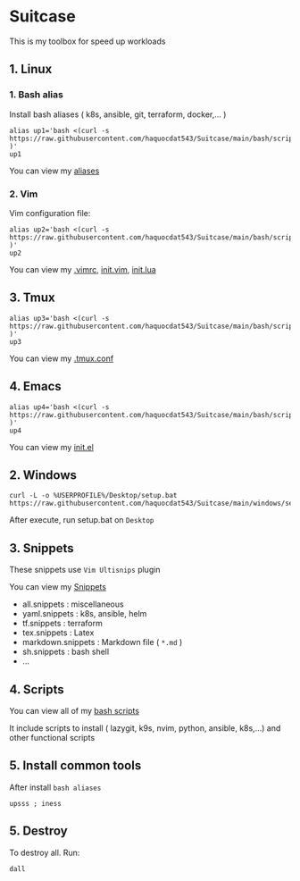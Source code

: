 # Suitcase
This is my toolbox for speed up workloads
## 1. Linux

###   1. Bash alias
Install bash aliases ( k8s, ansible, git, terraform, docker,... )

```
alias up1='bash <(curl -s https://raw.githubusercontent.com/haquocdat543/Suitcase/main/bash/scripts/alias.sh )'
up1
```

You can view my [aliases](https://github.com/haquocdat543/Suitcase/blob/main/bash/configs/.bashrc)
###   2. Vim
Vim configuration file:
```
alias up2='bash <(curl -s https://raw.githubusercontent.com/haquocdat543/Suitcase/main/bash/scripts/vimconfig.sh )'
up2
```

You can view my [.vimrc](https://github.com/haquocdat543/Suitcase/blob/main/bash/configs/.vimrc), [init.vim](https://github.com/haquocdat543/Suitcase/blob/main/bash/configs/init.vim), [init.lua](https://github.com/haquocdat543/Suitcase/blob/main/bash/configs/init.lua)

##   3. Tmux
```
alias up3='bash <(curl -s https://raw.githubusercontent.com/haquocdat543/Suitcase/main/bash/scripts/tmuxconfig.sh )'
up3
```
You can view my [.tmux.conf](https://github.com/haquocdat543/Suitcase/blob/main/bash/configs/.tmux.conf)


##   4. Emacs
```
alias up4='bash <(curl -s https://raw.githubusercontent.com/haquocdat543/Suitcase/main/bash/scripts/emacsconfig.sh )'
up4
```
You can view my [init.el](https://github.com/haquocdat543/Suitcase/blob/main/bash/configs/init.el)

##   2. Windows
```
curl -L -o %USERPROFILE%/Desktop/setup.bat https://raw.githubusercontent.com/haquocdat543/Suitcase/main/windows/setup.bat
```
After execute, run setup.bat on `Desktop`
##   3. Snippets
These snippets use `Vim Ultisnips` plugin

You can view my [Snippets](https://github.com/haquocdat543/Suitcase/blob/main/snippets)
* all.snippets : miscellaneous
* yaml.snippets : k8s, ansible, helm
* tf.snippets : terraform
* tex.snippets : Latex
* markdown.snippets : Markdown file ( `*.md` )
* sh.snippets : bash shell
* ...
## 4. Scripts
You can view all of my [bash scripts](https://github.com/haquocdat543/Suitcase/blob/main/bash/commands)

It include scripts to install ( lazygit, k9s, nvim, python, ansible, k8s,...) and other functional scripts
## 5. Install common tools
After install `bash aliases`
```
upsss ; iness
```

## 5. Destroy
To destroy all. Run:
```
dall
```
